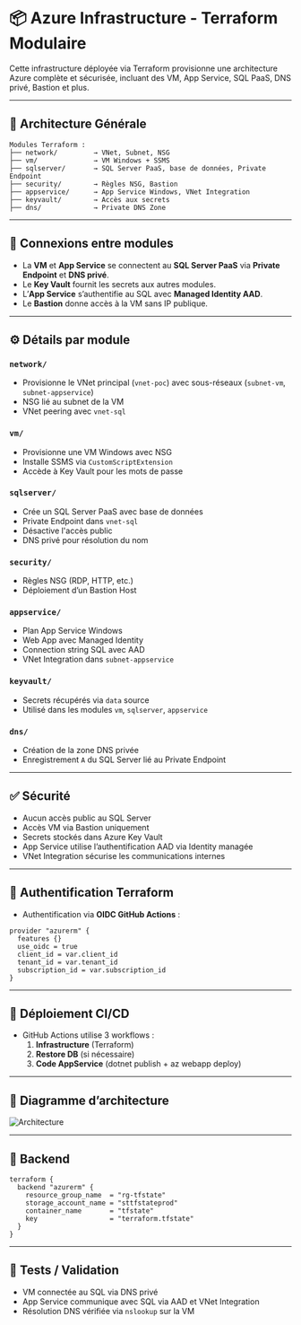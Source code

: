 
# 📦 Azure Infrastructure - Terraform Modulaire

Cette infrastructure déployée via Terraform provisionne une architecture Azure complète et sécurisée, incluant des VM, App Service, SQL PaaS, DNS privé, Bastion et plus.

---

## 🧱 Architecture Générale

```
Modules Terraform :
├── network/         → VNet, Subnet, NSG
├── vm/              → VM Windows + SSMS
├── sqlserver/       → SQL Server PaaS, base de données, Private Endpoint
├── security/        → Règles NSG, Bastion
├── appservice/      → App Service Windows, VNet Integration
├── keyvault/        → Accès aux secrets
├── dns/             → Private DNS Zone
```

---


## 🔗 Connexions entre modules

- La **VM** et **App Service** se connectent au **SQL Server PaaS** via **Private Endpoint** et **DNS privé**.
- Le **Key Vault** fournit les secrets aux autres modules.
- L’**App Service** s’authentifie au SQL avec **Managed Identity AAD**.
- Le **Bastion** donne accès à la VM sans IP publique.

---

## ⚙️ Détails par module

### `network/`
- Provisionne le VNet principal (`vnet-poc`) avec sous-réseaux (`subnet-vm`, `subnet-appservice`)
- NSG lié au subnet de la VM
- VNet peering avec `vnet-sql`

### `vm/`
- Provisionne une VM Windows avec NSG
- Installe SSMS via `CustomScriptExtension`
- Accède à Key Vault pour les mots de passe

### `sqlserver/`
- Crée un SQL Server PaaS avec base de données
- Private Endpoint dans `vnet-sql`
- Désactive l'accès public
- DNS privé pour résolution du nom

### `security/`
- Règles NSG (RDP, HTTP, etc.)
- Déploiement d’un Bastion Host

### `appservice/`
- Plan App Service Windows
- Web App avec Managed Identity
- Connection string SQL avec AAD
- VNet Integration dans `subnet-appservice`

### `keyvault/`
- Secrets récupérés via `data` source
- Utilisé dans les modules `vm`, `sqlserver`, `appservice`

### `dns/`
- Création de la zone DNS privée
- Enregistrement `A` du SQL Server lié au Private Endpoint

---

## ✅ Sécurité
- Aucun accès public au SQL Server
- Accès VM via Bastion uniquement
- Secrets stockés dans Azure Key Vault
- App Service utilise l’authentification AAD via Identity managée
- VNet Integration sécurise les communications internes

---

## 🔐 Authentification Terraform
- Authentification via **OIDC GitHub Actions** :
```hcl
provider "azurerm" {
  features {}
  use_oidc = true
  client_id = var.client_id
  tenant_id = var.tenant_id
  subscription_id = var.subscription_id
}
```

---

## 🚀 Déploiement CI/CD
- GitHub Actions utilise 3 workflows :
  1. **Infrastructure** (Terraform)
  2. **Restore DB** (si nécessaire)
  3. **Code AppService** (dotnet publish + az webapp deploy)

---

## 📎 Diagramme d’architecture
![Architecture](azure_terraform_architecture.png)

---

## 📁 Backend
```hcl
terraform {
  backend "azurerm" {
    resource_group_name  = "rg-tfstate"
    storage_account_name = "sttfstateprod"
    container_name       = "tfstate"
    key                  = "terraform.tfstate"
  }
}
```

---

## 🧪 Tests / Validation
- VM connectée au SQL via DNS privé
- App Service communique avec SQL via AAD et VNet Integration
- Résolution DNS vérifiée via `nslookup` sur la VM
